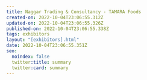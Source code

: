```yaml
---
title: Naggar Trading & Consultancy - TAMARA Foods
created-on: 2022-10-04T23:06:55.312Z
updated-on: 2022-10-04T23:06:55.326Z
published-on: 2022-10-04T23:06:55.338Z
tags: exhibitors
layout: "[exhibitors].html"
date: 2022-10-04T23:06:55.351Z
seo:
  noindex: false
  twitter:title: summary
  twitter:card: summary
---
```

